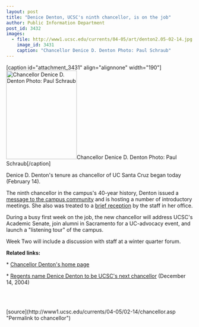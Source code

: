 ```yaml
---
layout: post
title: "Denice Denton, UCSC's ninth chancellor, is on the job"
author: Public Information Department
post_id: 3432
images:
  - file: http://www1.ucsc.edu/currents/04-05/art/denton2.05-02-14.jpg
    image_id: 3431
    caption: "Chancellor Denice D. Denton Photo: Paul Schraub"
---
```


[caption id="attachment_3431" align="alignnone" width="190"]<a href="http://localhost/mysite/wp-content/uploads/2005/02/denton2.05-02-14.jpg"><img class="size-full wp-image-3431" src="http://localhost/mysite/wp-content/uploads/2005/02/denton2.05-02-14.jpg" alt="Chancellor Denice D. Denton Photo: Paul Schraub" width="190" height="238" /></a>Chancellor Denice D. Denton Photo: Paul Schraub[/caption]
<a name="content" id="content"></a>
<p>
  Denice D. Denton's tenure as chancellor of UC Santa Cruz began today (February 14).
</p>
<p>
  The ninth chancellor in the campus's 40-year history, Denton issued a <a href="http://currents.ucsc.edu/04-05/02-14/message.asp">message to the campus community</a> and is hosting a number of introductory meetings. She also was treated to a <a href="http://currents.ucsc.edu/04-05/02-14/photos.asp">brief reception</a> by the staff in her office.
</p>
<p>
  During a busy first week on the job, the new chancellor will address UCSC's Academic Senate, join alumni in Sacramento for a UC-advocacy event, and launch a "listening tour" of the campus.
</p>
<p>
  Week Two will include a discussion with staff at a winter quarter forum.
</p>
<p>
  <b>Related links:</b>
</p>
<p>
  * <a href="http://www.ucsc.edu/administration/chancellor/">Chancellor Denton's home page</a>
</p>
<p>
  * <a href="http://www.ucsc.edu/news_events/ninth_chancellor/">Regents name Denice Denton to be UCSC's next chancellor</a> (December 14, 2004)<br>
  <br>
</p>
<p>
  <br>
</p>
[source](http://www1.ucsc.edu/currents/04-05/02-14/chancellor.asp "Permalink to chancellor")
